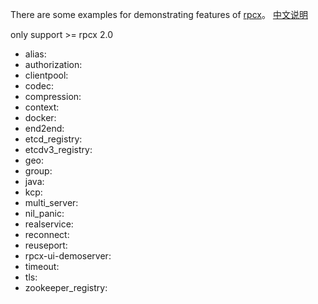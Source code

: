 There are some examples for demonstrating features of [rpcx](https://github.com/smallnest/rpcx)。 [中文说明](README_CN.md)

only support >= rpcx 2.0

- alias:
- authorization:
- clientpool:
- codec:
- compression:
- context:
- docker:
- end2end:
- etcd_registry:
- etcdv3_registry:
- geo:
- group:
- java:
- kcp:
- multi_server:
- nil_panic:
- realservice:
- reconnect:
- reuseport:
- rpcx-ui-demoserver:
- timeout:
- tls:
- zookeeper_registry:
